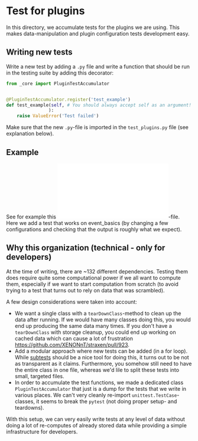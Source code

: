 # Test for plugins

In this directory, we accumulate tests for the plugins we are using. 
This makes data-manipulation and plugin configuration tests development easy.

## Writing new tests
Write a new test by adding a `.py` file and write a function that should be run
in the testing suite by adding this decorator:
```python
from _core import PluginTestAccumulator


@PluginTestAccumulator.register('test_example')
def test_example(self, # You should always accept self as an argument!
                ):
    raise ValueError('Test failed')
```

Make sure that the new `.py`-file is imported in the `test_plugins.py` file 
(see explanation below).

## Example
See for example this ![event_building.py](event_building.py)-file. Here we add 
a test that works on event_basics (by changing a few configurations and 
checking that the output is roughly what we expect).


## Why this organization (technical - only for developers)
At the time of writing, there are ~132 different dependencies. Testing them 
does require quite some computational power if we all want to compute them, 
especially if we want to start computation from scratch (to avoid trying to a 
test that turns out to rely on data that was scrambled).

A few design considerations were taken into account:
 - We want a single class with a `tearDownClass`-method to clean up the data 
   after running. If we would have many classes doing this, you would end up 
   producing the same data many times. If you don't have a `tearDownClass` with
   storage cleanup, you could end up working on cached data which can cause a 
   lot of frustration  https://github.com/XENONnT/straxen/pull/923.
 - Add a modular approach where new tests can be added (in a for loop). 
   While [subtests](https://docs.python.org/3/library/unittest.html#distinguishing-test-iterations-using-subtests) 
   should be a nice tool for doing this, it turns out to be not as transparent 
   as it claims. Furthermore, you somehow still need to have the entire class 
   in one file, whereas we'd lile to split these tests into small, targeted 
   files.
 - In order to accumulate the test functions, we made a dedicated class 
   `PluginTestAccumulator` that just is a dump for the tests that we write in
   various places. We can't very cleanly re-import `unittest.TestCase`-classes,
   it seems to break the `pytest` (not doing proper setup- and teardowns).

With this setup, we can very easily write tests at any level of data without 
doing a lot of re-computes of already stored data while providing a simple 
infrastructure for developers.
